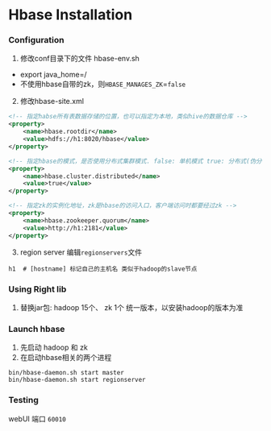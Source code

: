 
# Hbase Installation

### Configuration
1. 修改conf目录下的文件 hbase-env.sh 
+ export java_home=/
+ 不使用hbase自带的zk，则`HBASE_MANAGES_ZK`=`false`

2. 修改hbase-site.xml
``` xml
<!-- 指定habse所有表数据存储的位置，也可以指定为本地，类似hive的数据仓库 -->
<property>
	<name>hbase.rootdir</name>
	<value>hdfs://h1:8020/hbase</value>
</property>

<!-- 指定hbase的模式，是否使用分布式集群模式. false: 单机模式 true: 分布式(伪分布式或者完全分布式都是分布式) -->
<property>
	<name>hbase.cluster.distributed</name>
	<value>true</value>
</property>

<!-- 指定zk的实例化地址，zk是hbase的访问入口，客户端访问时都要经过zk -->
<property>
	<name>hbase.zookeeper.quorum</name>
	<value>http://h1:2181</value>
</property>

```

3. region server
编辑`regionservers`文件
```
h1 	# [hostname] 标记自己的主机名 类似于hadoop的slave节点
```

### Using Right lib 
1. 替换jar包:  hadoop 15个、 zk 1个
统一版本，以安装hadoop的版本为准


### Launch hbase
1. 先启动 hadoop 和 zk
2. 在启动hbase相关的两个进程
```shell
bin/hbase-daemon.sh start master 
bin/hbase-daemon.sh start regionserver 

```


### Testing
webUI 端口 `60010`
